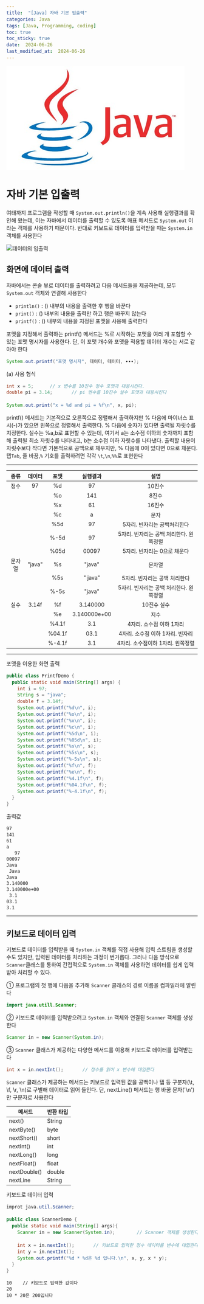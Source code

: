 ```yaml
---
title:  "[Java] 자바 기본 입출력" 
categories: Java
tags: [Java, Programming, coding]
toc: true
toc_sticky: true
date:  2024-06-26
last_modified_at:  2024-06-26
---
```


![java.png](/assets/images/java.png)

# 자바 기본 입출력

여태까지 프로그램을 작성할 때 `System.out.println()`을 계속 사용해 실행결과를 확인해 왔는데, 
이는 자바에서 데이터를 출력할 수 있도록 매표 메서드로 `System.out` 이라는 객체를 사용하기 때문이다.
반대로 키보드로 데이터를 입력받을 때는 `System.in` 객체를 사용한다

![데이터의 입출력](https://img1.daumcdn.net/thumb/R1280x0/?scode=mtistory2&fname=https%3A%2F%2Fblog.kakaocdn.net%2Fdn%2Fb2Qk9E%2FbtqEPlqp9QI%2F4kQjpdiztcNCjGO7YbnrU1%2Fimg.png)

## 화면에 데이터 출력

자바에서는 콘솔 뷰로 데이터를 출력하려고 다음 메서드들을 제공하는데, 모두 `System.out` 객체와 연결해 사용한다

- `println()` : () 내부의 내용을 출력한 후 행을 바꾼다
- `print()` : () 내부의 내용을 출력만 하고 행은 바꾸지 않는다
- `printf()` : () 내부의 내용을 지정된 포맷을 사용해 출력한다

포맷을 지정해서 출력하는 printf() 메서드는 %로 시작하는 포맷을 여러 개 포함할 수 있는 포맷 명시자를 사용한다. 단, 이 포맷 개수와 포맷을 적용할 데이터 개수는 서로 같아야 한다

```java
System.out.printf("포맷 명시자", 데이터, 데이터, ∙∙∙);
```

(a) 사용 형식

```java
int x = 5;      // x 변수를 10진수 정수 포맷과 대응시킨다.
double pi = 3.14;       // pi 변수를 10진수 실수 포맷과 대응시킨다

System.out.print("x = %d and pi = %f\n", x, pi);
```
printf() 메서드는 기본적으로 오른쪽으로 정렬해서 출력하지만 % 다음에 마이너스 표시(-)가 있으면 왼쪽으로 정렬해서 출력한다.
% 다음에 숫자가 있다면 출력될 자릿수를 지정한다. 실수는 %a,b로 표현할 수 있는데, 여기서 a는 소수점 이하의 숫자까지 포함해 출력될 최소
자릿수를 나타내고, b는 소수점 이하 자릿수를 나타낸다. 출력할 내용이 자릿수보다 작다면 기본적으로 공백으로 채우지만, % 다음에 0이 있다면 0으로 채운다.
탭`Tab`, 줄 바꿈,`%` 기호를 출력하려면 각각 `\t`,`\n`,`%%`로 표현한다

---

| 종류  |  데이터   |   포맷   |     실행결과     |           설명            |
|:---:|:------:|:------:|:------------:|:-----------------------:|
| 정수  |   97   |   %d   |      97      |          10진수           |
|     |        |   %o   |     141      |           8진수           |
|     |        |   %x   |      61      |          16진수           |
|     |        |   %c   |      a       |           문자            |
|     |        |  %5d   |      97      |    5자리. 빈자리는 공백처리한다     |
|     |        |  %-5d  |      97      | 5자리. 빈자리는 공백 처리한다. 왼쪽정렬 |
|     |        |  %05d  |    00097     |    5자리. 빈자리는 0으로 채운다    |
| 문자열 | "java" |   %s   |    "java"    |           문자열           |
|     |        |  %5s   |   " java"    |    5자리. 빈자리는 공백 처리한다    |
|     |        |  %-5s  |    "java"    | 5자리. 빈자리는 공백 처리한다. 왼쪽정렬 |
| 실수  | 3.14f  |   %f   |   3.140000   |         10진수 실수         |
|     |        |   %e   | 3.140000e+00 |           지수            |
|     |        | %4.1f  |     3.1      |     4자리. 소수점 이하 1자리     |
|     |        | %04.1f |     03.1     |  4자리. 소수점 이하 1자리. 빈자리   |
|     |        | %-4.1f |     3.1      |  4자리. 소수점이하 1자리. 왼쪽정렬   |

---

포맷을 이용한 화면 출력

```java
public class PrintfDemo {
  public static void main(String[] args) {
    int i = 97;
    String s = "java";
    double f = 3.14f;
    System.out.printf("%d\n", i);
    System.out.printf("%o\n", i);
    System.out.printf("%x\n", i);
    System.out.printf("%c\n", i);
    System.out.printf("%5d\n", i);
    System.out.printf("%05d\n", i);
    System.out.printf("%s\n", s);
    System.out.printf("%5s\n", s);
    System.out.printf("%-5s\n", s);
    System.out.printf("%f\n", f);
    System.out.printf("%e\n", f);
    System.out.printf("%4.1f\n", f);
    System.out.printf("%04.1f\n", f);
    System.out.printf("%-4.1f\n", f);
  }
}
```

출력값

```
97
141
61
a
   97
00097
Java
 Java
Java
3.140000
3.140000e+00
 3.1
03.1
3.1
```

---

## 키보드로 데이터 입력

키보드로 데이터를 입력받을 때 `System.in` 객체를 직접 사용해 입력 스트림을 생성할 수도 있지만, 입력된 데이터를 처리하는 과정이 번거롭다.
그러나 다음 방식으로 `Scanner`클래스를 통하여 간접적으로 `System.in` 객체를 사용하면 데이터를 쉽게 입력받아 처리할 수 있다.

① 프로그램의 첫 행에 다음을 추가해 `Scanner` 클래스의 경로 이름을 컴파일러에 알린다
```java
import java.utill.Scanner;
```
② 키보드로 데이터를 입력받으려고 `System.in` 객체와 연결된 `Scanner` 객체를 생성한다

```java
Scanner in = new Scanner(System.in);
```
③ `Scanner` 클래스가 제공하는 다양한 메서드를 이용해 키보드로 데이터를 입력받는다

```java
int x = in.nextInt();       // 정수를 읽어 x 변수에 대입한다
```

`Scanner` 클래스가 제공하는 메서드는 키보드로 입력된 값을 공백이나 탭 등 구분자(\t, \f, \r, \n)로 구별해 데이터로 읽어 들인다.
단, nextLine() 메서드는 행 바꿈 문자('\n')만 구분자로 사용한다

| 메서드 | 반환 타입 |
|-----|-------|
|next()|String|
|nextByte()|byte|
|nextShort()|short|
|nextInt()|int|
|nextLong()|long|
|nextFloat()|float|
|nextDouble()|double|
|nextLine|String|

키보드로 데이터 입력

```java
improt java.util.Scanner;

public class ScannerDemo {
  public static void main(String[] args){
    Scanner in = new Scanner(System.in);        // Scanner 객체를 생성한다
    
    int x = in.nextInt();       // 키보드로 입력한 정수 데이터를 변수에 대입한다
    int y = in.nextInt();
    System.out.printf("%d * %d은 %d 입니다.\n", x, y, x * y);
  }
}
```

```
10    // 키보드로 입력한 값이다
20
10 * 20은 200입니다
```

